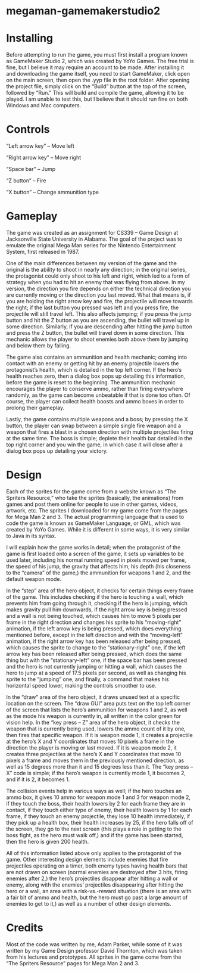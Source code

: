 # megaman-gamemakerstudio2
# Installing
Before attempting to run the game, you must first install a program known as GameMaker Studio 2, which was created by YoYo Games. The free trial is fine, but I believe it may require an account to be made. After installing it and downloading the game itself, you need to start GameMaker, click open on the main screen, then open the .yyp file in the root folder. After opening the project file, simply click on the “Build” button at the top of the screen, followed by “Run.” This will build and compile the game, allowing it to be played. I am unable to test this, but I believe that it should run fine on both Windows and Mac computers.
# Controls
“Left arrow key” – Move left

“Right arrow key” – Move right

“Space bar” – Jump

“Z button” – Fire

“X button” – Change ammunition type
# Gameplay
The game was created as an assignment for CS339 – Game Design at Jacksonville State University in Alabama. The goal of the project was to emulate the original Mega Man series for the Nintendo Entertainment System, first released in 1987. 

One of the main differences between my version of the game and the original is the ability to shoot in nearly any direction; in the original series, the protagonist could only shoot to his left and right, which led to a form of strategy when you had to hit an enemy that was flying from above. In my version, the direction you fire depends on either the technical direction you are currently moving or the direction you last moved. What that means is, if you are holding the right arrow key and fire, the projectile will move towards the right; if the last button you pressed was left and you press fire, the projectile will still travel left. This also affects jumping; if you press the jump button and hit the Z button as you are ascending, the bullet will travel up in some direction. Similarly, if you are descending after hitting the jump button and press the Z button, the bullet will travel down in some direction. This mechanic allows the player to shoot enemies both above them by jumping and below them by falling. 

The game also contains an ammunition and health mechanic; coming into contact with an enemy or getting hit by an enemy projectile lowers the protagonist’s health, which is detailed in the top left corner. If the hero’s health reaches zero, then a dialog box pops up detailing this information, before the game is reset to the beginning. The ammunition mechanic encourages the player to conserve ammo, rather than firing everywhere randomly, as the game can become unbeatable if that is done too often. Of course, the player can collect health boosts and ammo boxes in order to prolong their gameplay. 

Lastly, the game contains multiple weapons and a boss; by pressing the X button, the player can swap between a simple single fire weapon and a weapon that fires a blast in a chosen direction with multiple projectiles firing at the same time. The boss is simple; deplete their health bar detailed in the top right corner and you win the game, in which case it will close after a dialog box pops up detailing your victory.

# Design
Each of the sprites for the game come from a website known as “The Spriters Resource,” who take the sprites (basically, the animations) from games and post them online for people to use in other games, videos, artwork, etc. The sprites I downloaded for my game come from the pages for Mega Man 2 and 3. 
The actual programming language that is used to code the game is known as GameMaker Language, or GML, which was created by YoYo Games. While it is different in some ways, it is very similar to Java in its syntax.

I will explain how the game works in detail; when the protagonist of the game is first loaded onto a screen of the game, it sets up variables to be used later, including his normal running speed in pixels moved per frame, the speed of his jump, the gravity that affects him, his depth (his closeness to the “camera” of the game,) the ammunition for weapons 1 and 2, and the default weapon mode.

In the “step” area of the hero object, it checks for certain things every frame of the game. This includes checking if the hero is touching a wall, which prevents him from going through it, checking if the hero is jumping, which makes gravity pull him downwards, if the right arrow key is being pressed and a wall is not being touched, which causes him to move 5 pixels per frame in the right direction and changes his sprite to his “moving-right” animation, if the left arrow key is being pressed, which does everything mentioned before, except in the left direction and with the “moving-left” animation, if the right arrow key has been released after being pressed, which causes the sprite to change to the “stationary-right” one, if the left arrow key has been released after being pressed, which does the same thing but with the “stationary-left” one, if the space bar has been pressed and the hero is not currently jumping or hitting a wall, which causes the hero to jump at a speed of 17.5 pixels per second, as well as changing his sprite to the “jumping” one, and finally, a command that makes his horizontal speed lower, making the controls smoother to use.

In the “draw” area of the hero object, it draws unused text at a specific location on the screen. The “draw GUI” area puts text on the top left corner of the screen that lists the hero’s ammunition for weapons 1 and 2, as well as the mode his weapon is currently in, all written in the color green for vision help.
In the “key press – Z” area of the hero object, it checks the weapon that is currently being used, lowers the ammo count of it by one, then fires that specific weapon. If it is weapon mode 1, it creates a projectile at the hero’s X and Y coordinates that moves 10 pixels a frame in the direction the player is moving or last moved. If it is weapon mode 2, it creates three projectiles at the hero’s X and Y coordinates that move 10 pixels a frame and moves them in the previously mentioned direction, as well as 15 degrees more than it and 15 degrees less than it. The “key press – X” code is simple; if the hero’s weapon is currently mode 1, it becomes 2, and if it is 2, it becomes 1.

The collision events help in various ways as well; if the hero touches an ammo box, it gives 10 ammo for weapon mode 1 and 3 for weapon mode 2, if they touch the boss, their health lowers by 2 for each frame they are in contact, if they touch either type of enemy, their health lowers by 1 for each frame, if they touch an enemy projectile, they lose 10 health immediately, if they pick up a health box, their health increases by 25, if the hero falls off of the screen, they go to the next screen (this plays a role in getting to the boss fight, as the hero must walk off,) and if the game has been started, then the hero is given 200 health.

All of this information listed above only applies to the protagonist of the game. Other interesting design elements include enemies that fire projectiles operating on a timer, both enemy types having health bars that are not drawn on screen (normal enemies are destroyed after 3 hits, firing enemies after 2,) the hero’s projectiles disappear after hitting a wall or enemy, along with the enemies’ projectiles disappearing after hitting the hero or a wall, an area with a risk-vs.-reward situation (there is an area with a fair bit of ammo and health, but the hero must go past a large amount of enemies to get to it,) as well as a number of other design elements.
# Credits
Most of the code was written by me, Adam Parker, while some of it was written by my Game Design professor David Thornton, which was taken from his lectures and prototypes. All sprites in the game come from the “The Spriters Resource” pages for Mega Man 2 and 3.
